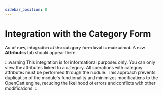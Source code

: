```yaml
---
sidebar_position: 8
---
```


# Integration with the Category Form
As of now, integration at the category form level is maintained. A new **Attributes** tab should appear there.

:::warning
This integration is for informational purposes only. You can only view the attributes linked to a category. All operations with category attributes must be performed through the module. This approach prevents duplication of the module's functionality and minimizes modifications to the OpenCart engine, reducing the likelihood of errors and conflicts with other modifications.
:::
